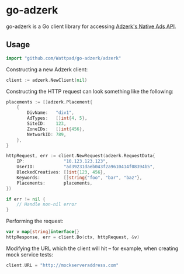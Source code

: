 # go-adzerk
go-adzerk is a Go client library for accessing [Adzerk's Native Ads API](http://dev.adzerk.com/reference#native-ads-api-overview).

## Usage
```go
import "github.com/Wattpad/go-adzerk/adzerk"
```

Constructing a new Adzerk client:

```go
client := adzerk.NewClient(nil)
```

Constructing the HTTP request can look something like the following:

```go
placements := []adzerk.Placement{
	{
		DivName:   "div1",
		AdTypes:   []int{4, 5},
		SiteID:    123,
		ZoneIDs:   []int{456},
		NetworkID: 789,
	},
}

httpRequest, err := client.NewRequest(adzerk.RequestData{
	IP:               "10.123.123.123",
	UserID:           "ad39231daeb043f2a9610414f08394b5",
	BlockedCreatives: []int{123, 456},
	Keywords:         []string{"foo", "bar", "baz"},
	Placements:       placements,
})

if err != nil {
	// Handle non-nil error
}
```

Performing the request:

```go
var v map[string]interface{}
httpResponse, err = client.Do(ctx, httpRequest, &v)
```

Modifying the URL which the client will hit – for example, when creating mock service tests:

```go
client.URL = "http://mockserveraddress.com"
```